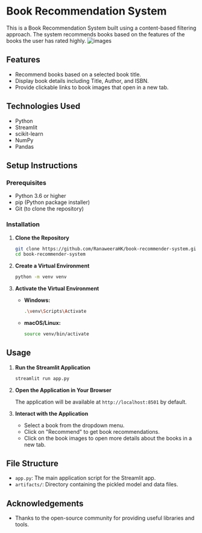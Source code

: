 # Book Recommendation System

This is a Book Recommendation System built using a content-based filtering approach. The system recommends books based on the features of the books the user has rated highly.
![images](https://github.com/RanaweeraHK/Book-Recommender-System/assets/129282753/2416b660-1ec1-46e6-bccf-7808451a3cc9)


## Features

- Recommend books based on a selected book title.
- Display book details including Title, Author, and ISBN.
- Provide clickable links to book images that open in a new tab.

## Technologies Used

- Python
- Streamlit
- scikit-learn
- NumPy
- Pandas

## Setup Instructions

### Prerequisites

- Python 3.6 or higher
- pip (Python package installer)
- Git (to clone the repository)

### Installation

1. **Clone the Repository**

    ```bash
    git clone https://github.com/RanaweeraHK/book-recommender-system.git
    cd book-recommender-system
    ```

2. **Create a Virtual Environment**

    ```bash
    python -m venv venv
    ```

3. **Activate the Virtual Environment**

    - **Windows:**

        ```bash
        .\venv\Scripts\Activate
        ```

    - **macOS/Linux:**

        ```bash
        source venv/bin/activate
        ```


## Usage

1. **Run the Streamlit Application**

    ```bash
    streamlit run app.py
    ```

2. **Open the Application in Your Browser**

    The application will be available at `http://localhost:8501` by default.

3. **Interact with the Application**

    - Select a book from the dropdown menu.
    - Click on "Recommend" to get book recommendations.
    - Click on the book images to open more details about the books in a new tab.

## File Structure

- `app.py`: The main application script for the Streamlit app.
- `artifacts/`: Directory containing the pickled model and data files.


## Acknowledgements

- Thanks to the open-source community for providing useful libraries and tools.
